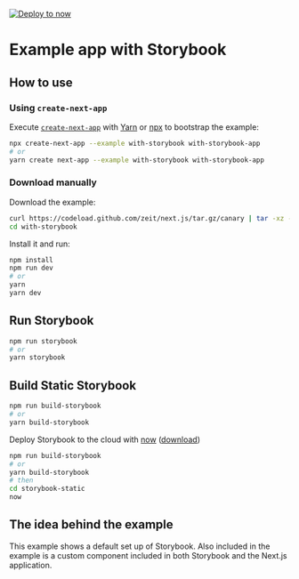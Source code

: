 [![Deploy to now](https://deploy.now.sh/static/button.svg)](https://deploy.now.sh/?repo=https://github.com/zeit/next.js/tree/master/examples/with-storybook)

# Example app with Storybook

## How to use

### Using `create-next-app`

Execute [`create-next-app`](https://github.com/segmentio/create-next-app) with [Yarn](https://yarnpkg.com/lang/en/docs/cli/create/) or [npx](https://github.com/zkat/npx#readme) to bootstrap the example:

```bash
npx create-next-app --example with-storybook with-storybook-app
# or
yarn create next-app --example with-storybook with-storybook-app
```

### Download manually

Download the example:

```bash
curl https://codeload.github.com/zeit/next.js/tar.gz/canary | tar -xz --strip=2 next.js-canary/examples/with-storybook
cd with-storybook
```

Install it and run:

```bash
npm install
npm run dev
# or
yarn
yarn dev
```

## Run Storybook

```bash
npm run storybook
# or
yarn storybook
```

## Build Static Storybook

```bash
npm run build-storybook
# or
yarn build-storybook
```

Deploy Storybook to the cloud with [now](https://zeit.co/now) ([download](https://zeit.co/download))

```bash
npm run build-storybook
# or
yarn build-storybook
# then
cd storybook-static
now
```

## The idea behind the example

This example shows a default set up of Storybook. Also included in the example is a custom component included in both Storybook and the Next.js application.
